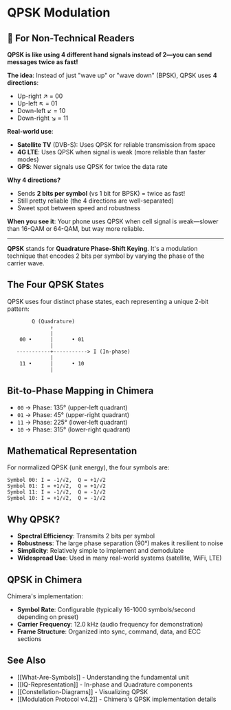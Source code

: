 # QPSK Modulation

## 📡 For Non-Technical Readers

**QPSK is like using 4 different hand signals instead of 2—you can send messages twice as fast!**

**The idea**: Instead of just "wave up" or "wave down" (BPSK), QPSK uses **4 directions**:
- Up-right ↗️ = 00
- Up-left ↖️ = 01  
- Down-left ↙️ = 10
- Down-right ↘️ = 11

**Real-world use**: 
- **Satellite TV** (DVB-S): Uses QPSK for reliable transmission from space
- **4G LTE**: Uses QPSK when signal is weak (more reliable than faster modes)
- **GPS**: Newer signals use QPSK for twice the data rate

**Why 4 directions?**
- Sends **2 bits per symbol** (vs 1 bit for BPSK) = twice as fast!
- Still pretty reliable (the 4 directions are well-separated)
- Sweet spot between speed and robustness

**When you see it**: Your phone uses QPSK when cell signal is weak—slower than 16-QAM or 64-QAM, but way more reliable.

---

**QPSK** stands for **Quadrature Phase-Shift Keying**. It's a modulation technique that encodes 2 bits per symbol by varying the phase of the carrier wave.

## The Four QPSK States

QPSK uses four distinct phase states, each representing a unique 2-bit pattern:

```
        Q (Quadrature)
              ↑
              |
    00 •      |      • 01
              |
   -----------+-----------> I (In-phase)
              |
    11 •      |      • 10
              |
```

## Bit-to-Phase Mapping in Chimera

- `00` → Phase: 135° (upper-left quadrant)
- `01` → Phase: 45° (upper-right quadrant)
- `11` → Phase: 225° (lower-left quadrant)
- `10` → Phase: 315° (lower-right quadrant)

## Mathematical Representation

For normalized QPSK (unit energy), the four symbols are:

```
Symbol 00: I = -1/√2,  Q = +1/√2
Symbol 01: I = +1/√2,  Q = +1/√2
Symbol 11: I = -1/√2,  Q = -1/√2
Symbol 10: I = +1/√2,  Q = -1/√2
```

## Why QPSK?

- **Spectral Efficiency**: Transmits 2 bits per symbol
- **Robustness**: The large phase separation (90°) makes it resilient to noise
- **Simplicity**: Relatively simple to implement and demodulate
- **Widespread Use**: Used in many real-world systems (satellite, WiFi, LTE)

## QPSK in Chimera

Chimera's implementation:
- **Symbol Rate**: Configurable (typically 16-1000 symbols/second depending on preset)
- **Carrier Frequency**: 12.0 kHz (audio frequency for demonstration)
- **Frame Structure**: Organized into sync, command, data, and ECC sections

## See Also

- [[What-Are-Symbols]] - Understanding the fundamental unit
- [[IQ-Representation]] - In-phase and Quadrature components
- [[Constellation-Diagrams]] - Visualizing QPSK
- [[Modulation Protocol v4.2]] - Chimera's QPSK implementation details
